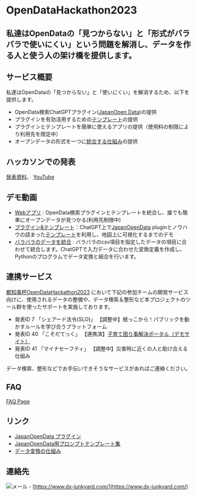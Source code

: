 # OpenDataHackathon2023

## 私達はOpenDataの「見つからない」と「形式がバラバラで使いにくい」という問題を解消し、データを作る人と使う人の架け橋を提供します。


## サービス概要
私達はOpenDataの「見つからない」と「使いにくい」を解消するため、以下を提供します。
- OpenData検索ChatGPTプラグイン([JapanOpen Data](https://github.com/FooQoo/japan-opendata-chatgpt-plugin/blob/develop/docs/usage.md))の提供
- プラグインを有効活用するための[テンプレート](https://github.com/dx-junkyard/OpenDataHackathon2023/tree/main/prompt_template)の提供
- プラグインとテンプレートを簡単に使えるアプリの提供（使用料の制限により利用先を限定中）
- オープンデータの形式を一つに[統合する仕組み](https://github.com/dx-junkyard/OpenData-Bridge-DataNorm/blob/main/README.md)の提供

## ハッカソンでの発表
[発表資料](OpenData-Bridge_ODH23_0910.pdf)、
[YouTube](https://youtu.be/0QoSDb9AM9o)

## デモ動画
- [Webアプリ](https://youtu.be/JeJejE0zTpw) : OpenData検索プラグインとテンプレートを統合し、誰でも簡単にオープンデータが見つかる(利用先制限中)
- [プラグイン&テンプレート](https://youtu.be/yfqMH_vYTvU)：ChatGPT上で[JapanOpenData](https://github.com/FooQoo/japan-opendata-chatgpt-plugin/blob/develop/docs/usage.md) pluginとノウハウの詰まった[テンプレート](https://github.com/dx-junkyard/OpenDataHackathon2023/tree/main/prompt_template)を利用し、地図上に可視化するまでのデモ
- [バラバラのデータを統合](https://youtu.be/GS9HADN9fh8) : バラバラのcsv項目を指定したデータの項目に合わせて統合します。ChatGPTで入力データに合わせた変換定義を作成し、Pythonのプログラムでデータ変換と結合を行います。

## 連携サービス
[都知事杯OpenDataHackathon2023](https://odhackathon.metro.tokyo.lg.jp/) において下記の参加チームの開発サービス向けに、使用されるデータの整備や、データ検索＆整形など本プロジェクトのツール群を使ったサポートを実施しております。
- 発表ID 7  「シェアード法令(SLO)」 【調整中】根っこから！パブリックを動かすルールを学び合うプラットフォーム
- 発表ID 40 「こそだてっく」  【連携済】[子育て困り事解決ポータル（デモサイト）](https://preview.studio.site/live/V5a7JbynqR)
- 発表ID 41 「マイナセーフティ」 【調整中】災害時に近くの人と助け合える仕組み

データ検索、整形などでお手伝いできそうなサービスがあればご連絡ください。


## FAQ
[FAQ Page](Sep10-2023_FAQ.md)

## リンク
- [JapanOpenData プラグイン](https://github.com/FooQoo/japan-opendata-chatgpt-plugin/blob/develop/docs/usage.md)
- [JapanOpenData用プロンプトテンプレート集](https://github.com/dx-junkyard/OpenDataHackathon2023/tree/main/prompt_template)
- [データ変換の仕組み](https://github.com/dx-junkyard/OpenData-Bridge-DataNorm)

## 連絡先
![メール](em_add.png) - [https://www.dx-junkyard.com/](https://www.dx-junkyard.com/)
